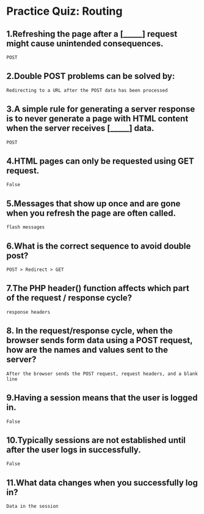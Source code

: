# Practice Quiz: Routing

## 1.Refreshing the page after a [_____] request might cause unintended consequences.

    POST

## 2.Double POST problems can be solved by:

    Redirecting to a URL after the POST data has been processed

## 3.A simple rule for generating a server response is to never generate a page with HTML content when the server receives [_____] data.

    POST

## 4.HTML pages can only be requested using GET request.

    False

## 5.Messages that show up once and are gone when you refresh the page are often called.

    flash messages

## 6.What is the correct sequence to avoid double post?

    POST > Redirect > GET

## 7.The PHP header() function affects which part of the request / response cycle?

    response headers

## 8. In the request/response cycle, when the browser sends form data using a POST request, how are the names and values sent to the server?

    After the browser sends the POST request, request headers, and a blank line

## 9.Having a session means that the user is logged in.

    False

## 10.Typically sessions are not established until after the user logs in successfully.

    False

## 11.What data changes when you successfully log in?

    Data in the session
